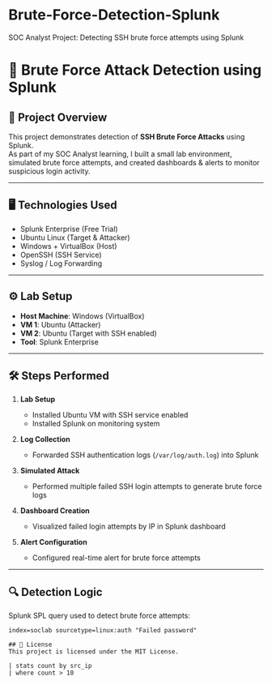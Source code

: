# Brute-Force-Detection-Splunk
SOC Analyst Project: Detecting SSH brute force attempts using Splunk

# 🔐 Brute Force Attack Detection using Splunk  

## 📖 Project Overview  
This project demonstrates detection of **SSH Brute Force Attacks** using Splunk.  
As part of my SOC Analyst learning, I built a small lab environment, simulated brute force attempts, and created dashboards & alerts to monitor suspicious login activity.  

---

## 🖥️ Technologies Used  
- Splunk Enterprise (Free Trial)  
- Ubuntu Linux (Target & Attacker)  
- Windows + VirtualBox (Host)  
- OpenSSH (SSH Service)  
- Syslog / Log Forwarding  

---

## ⚙️ Lab Setup  
- **Host Machine**: Windows (VirtualBox)  
- **VM 1**: Ubuntu (Attacker)  
- **VM 2**: Ubuntu (Target with SSH enabled)  
- **Tool**: Splunk Enterprise  

---

## 🛠️ Steps Performed  
1. **Lab Setup**  
   - Installed Ubuntu VM with SSH service enabled  
   - Installed Splunk on monitoring system  

2. **Log Collection**  
   - Forwarded SSH authentication logs (`/var/log/auth.log`) into Splunk  

3. **Simulated Attack**  
   - Performed multiple failed SSH login attempts to generate brute force logs  

4. **Dashboard Creation**  
   - Visualized failed login attempts by IP in Splunk dashboard  

5. **Alert Configuration**  
   - Configured real-time alert for brute force attempts  

---

## 🔍 Detection Logic  
Splunk SPL query used to detect brute force attempts:  
```spl
index=soclab sourcetype=linux:auth "Failed password"

## 📜 License  
This project is licensed under the MIT License.

| stats count by src_ip
| where count > 10
